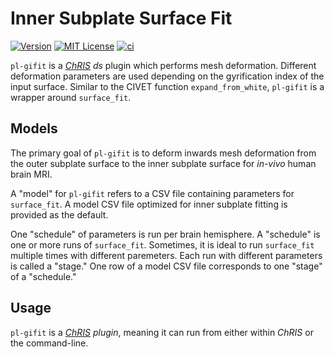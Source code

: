 # Inner Subplate Surface Fit

[![Version](https://img.shields.io/docker/v/fnndsc/pl-gifit?sort=semver)](https://hub.docker.com/r/fnndsc/pl-gifit)
[![MIT License](https://img.shields.io/github/license/fnndsc/pl-gifit)](https://github.com/FNNDSC/pl-gifit/blob/main/LICENSE)
[![ci](https://github.com/FNNDSC/pl-gifit/actions/workflows/ci.yml/badge.svg)](https://github.com/FNNDSC/pl-gifit/actions/workflows/ci.yml)

`pl-gifit` is a [_ChRIS_](https://chrisproject.org/) _ds_ plugin which
performs mesh deformation. Different deformation parameters are used depending
on the gyrification index of the input surface. Similar to the CIVET function
`expand_from_white`, `pl-gifit` is a wrapper around `surface_fit`.

## Models

The primary goal of `pl-gifit` is to deform inwards mesh deformation from the outer
subplate surface to the inner subplate surface for _in-vivo_ human brain MRI.

A "model" for `pl-gifit` refers to a CSV file containing parameters for `surface_fit`.
A model CSV file optimized for inner subplate fitting is provided as the default.

One "schedule" of parameters is run per brain hemisphere. A "schedule" is one or more
runs of `surface_fit`. Sometimes, it is ideal to run `surface_fit` multiple times with
different paremeters. Each run with different parameters is called a "stage."
One row of a model CSV file corresponds to one "stage" of a "schedule."

## Usage

`pl-gifit` is a _[ChRIS](https://chrisproject.org/) plugin_, meaning it can
run from either within _ChRIS_ or the command-line.
